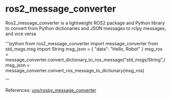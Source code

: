 # ros2_message_converter
Ros2_message_converter is a lightweight ROS2 package and Python library to convert from Python dictionaries and JSON messages to rclpy messages, and vice versa

'''python
from ros2_message_converter import message_converter
from std_msgs.msg import String
msg_json = { "data": "Hello, Robot" }
msg_ros = message_converter.convert_dictionary_to_ros_message("std_msgs/String",)
msg_json = message_converter.convert_ros_message_to_dictionary(msg_ros)

'''


References:
[uos/rospy_message_converter](https://github.com/uos/rospy_message_converter)
